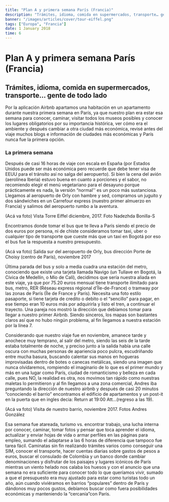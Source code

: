 ```yaml
---
title: "Plan A y primera semana París (Francia)"
description: "Trámites, idioma, comida en supermercados, transporte… gente de todo lado"
banner: "/images/articles/cover/tour-eiffel.png"
tags: ["Europa", "Francia"]
date: 1 January 2018
time: 6
---
```



# Plan A y primera semana París (Francia)

## Trámites, idioma, comida en supermercados, transporte… gente de todo lado

Por la aplicación Airbnb apartamos una habitación en un apartamento durante nuestra primera semana en París, ya que nuestro plan era estar esa semana para conocer, caminar, visitar todos los museos posibles y conocer los lugares obligatorios por su importancia histórica, ver cómo era el ambiente y después cambiar a otra ciudad más económica, revisé antes del viaje muchos blogs e información de ciudades más económicas y París nunca fue la primera opción.

### La primera semana

Después de casi 16 horas de viaje con escala en España (por Estados Unidos puede ser más económica pero recuerde que debe tener visa de EEUU para el tránsito así no salga del aeropuerto). Si bien la cena del avión (aerolínea Iberia) estuvo buena en cuanto a porciones y el sabor, no recomiendo elegir el menú vegetariano para el desayuno porque prácticamente es nada, la versión “normal'' es un poco más sustanciosa. Llegamos al aeropuerto de Orly con hambre y sed, compramos un juguito y dos sándwiches en un Carrefour express (nuestro primer almuerzo en Francia) y salimos del aeropuerto rumbo a la aventura.

(Acá va foto)
Vista Torre Eiffel diciembre, 2017. Foto Nadezhda Bonilla-S

Encontramos donde tomar el bus que te lleva a París siendo el precio de dos euros por persona, ni de chiste consideramos tomar taxi, uber o cualquier tipo de transporte que cueste más que un taxi en Bogotá por eso el bus fue la respuesta a nuestro presupuesto.

(Acá va foto)
Salida sur del aeropuerto de Orly, bus dirección Porte de Choisy (centro de París), noviembre 2017

Última parada del bus y solo a media cuadra una estación del metro, conociendo que existe una tarjeta llamada Navigo (un Tullave en Bogotá, la Cívica de Medellín, o Mío de Calí), decidimos que sería nuestra aliada en este viaje, ya que por 75.20 euros mensual tiene transporte ilimitado para bus, metro, RER (Réseau express régional d'Île-de-France) o tramway por las zonas de París (Île de France y París). Necesita una foto estilo pasaporte, si tiene tarjeta de credito o debito o el “sencillo” para pagar, en ese tiempo eran 10 euros más por adquirirla y listo el tren, a continuar el trayecto. Una pareja nos mostró la dirección que debíamos tomar para llegar a nuestro primer Airbnb. Siendo sinceros, los mapas son bastantes claros así que no hubo ningún problema, al fin llegamos a nuestra estación por la línea 7.

Considerando que nuestro viaje fue en noviembre, amanece tarde y anochece muy temprano, al salir del metro, siendo las seis de la tarde estaba totalmente de noche, y preciso junto a la salida había una calle oscura con muchas personas de apariencia poco pulcra, escudriñando entre mucha basura, buscando calentar sus manos en hogueras improvisadas dentro de botes o canecas metálicas, siendo una imagen que nunca olvidaremos, rompiendo el imaginario de lo que es el primer mundo y más en una lugar como París, ciudad de romanticismo y belleza en cada calle, pues NO, la realidad es otra, nos movimos tan rápido como nuestras maletas lo permitieron y al fin llegamos a una zona comercial, Andres iba preguntando la dirección de nuestro airbnb y después de casi 20 minutos “conociendo el barrio” encontramos el edificio de apartamentos y un post-it en la puerta que en ingles decia: Return at 19:00 Att…(regreso a las 19).

(Acá va foto)
Visita de nuestro barrio, noviembre 2017. Fotos Andres González

Esa semana fue atareada, turismo vs. encontrar trabajo, una lucha interna por conocer, caminar, tomar fotos y pensar que toca aprender el idioma, actualizar y enviar hojas de vida o armar perfiles en las páginas para empleo, sumando el adaptarse a las 6 horas de diferencia que tampoco fue tarea fácil. Caminatas sin fin realizando trámites varios como conseguir una SIM, conocer el transporte, hacer cuentas diarias sobre gastos de pesos a euros, buscar el consulado de Colombia y un banco donde cambiar denominaciones y disfrutar de los paisajes y lugares icónicos de París mientras un viento helado nos calaba los huesos y con el anuncio que una semana no era suficiente para conocer todo lo que queríamos vivir, sumado a que el presupuesto era muy ajustado para estar como turistas todo un año, aún cuando viviéramos en barrios “populares” dentro de París y dándonos muy pocos gustos, debíamos buscar como fuera posibilidades económicas y manteniendo la “cercanía”con París.
